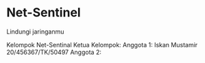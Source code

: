 # Net-Sentinel

Lindungi jaringanmu

Kelompok Net-Sentinal
Ketua Kelompok:
Anggota 1: Iskan Mustamir 20/456367/TK/50497
Anggota 2:
